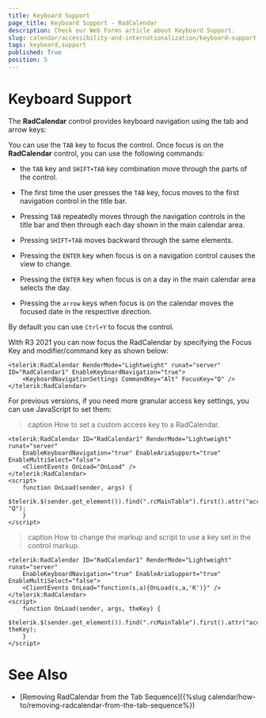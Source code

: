 ```yaml
---
title: Keyboard Support
page_title: Keyboard Support - RadCalendar
description: Check our Web Forms article about Keyboard Support.
slug: calendar/accessibility-and-internationalization/keyboard-support
tags: keyboard,support
published: True
position: 5
---
```


# Keyboard Support


The **RadCalendar** control provides keyboard navigation using the tab and arrow keys:


You can use the `TAB` key to focus the control. Once focus is on the **RadCalendar** control, you can use the following commands:

* the `TAB` key and `SHIFT+TAB` key combination move through the parts of the control. 
	
* The first time the user presses the `TAB` key, focus moves to the first navigation control in the title bar. 
	
* Pressing `TAB` repeatedly moves through the navigation controls in the title bar and then through each day shown in the main calendar area. 
	
* Pressing `SHIFT+TAB` moves backward through the same elements. 
	
* Pressing the `ENTER` key when focus is on a navigation control causes the view to change.
	
* Pressing the `ENTER` key when focus is on a day in the main calendar area selects the day.

* Pressing the `arrow` keys when focus is on the calendar moves the focused date in the respective direction.

By default you can use `Ctrl+Y` to focus the control.

With R3 2021 you can now focus the RadCalendar by specifying the Focus Key and modifier/command key as shown below:

````ASPX
<telerik:RadCalendar RenderMode="Lightweight" runat="server" ID="RadCalendar1" EnableKeyboardNavigation="true">
    <KeyboardNavigationSettings CommandKey="Alt" FocusKey="Q" />
</telerik:RadCalendar>
````

For previous versions, if you need more granular access key settings, you can use JavaScript to set them:

>caption How to set a custom access key to a RadCalendar.

````ASP.NET
<telerik:RadCalendar ID="RadCalendar1" RenderMode="Lightweight" runat="server"
    EnableKeyboardNavigation="true" EnableAriaSupport="true" EnableMultiSelect="false">
    <ClientEvents OnLoad="OnLoad" />
</telerik:RadCalendar>
<script>
    function OnLoad(sender, args) {
        $telerik.$(sender.get_element()).find(".rcMainTable").first().attr("accessKey", "Q");
    }
</script>
````

>caption How to change the markup and script to use a key set in the control markup.

````ASP.NET
<telerik:RadCalendar ID="RadCalendar1" RenderMode="Lightweight" runat="server"
    EnableKeyboardNavigation="true" EnableAriaSupport="true" EnableMultiSelect="false">
    <ClientEvents OnLoad="function(s,a){OnLoad(s,a,'K')}" />
</telerik:RadCalendar>
<script>
    function OnLoad(sender, args, theKey) {
        $telerik.$(sender.get_element()).find(".rcMainTable").first().attr("accessKey", theKey);
    }
</script>
````


# See Also

 * [Removing RadCalendar from the Tab Sequence]({%slug calendar/how-to/removing-radcalendar-from-the-tab-sequence%})
